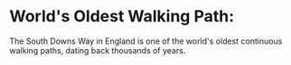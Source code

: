 # World's Oldest Walking Path:

The South Downs Way in England is one of the world's oldest continuous walking paths, dating back thousands of years.
